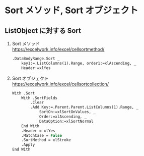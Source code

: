 # Sort メソッド, Sort オブジェクト

## ListObject に対する Sort

1. Sort メソッド  
   https://excelwork.info/excel/cellsortmethod/

   ```vb
   .DataBodyRange.Sort _
       key1:=.ListColumns(1).Range, order1:=xlAscending, _
       Header:=xlYes
   ```

1. Sort オブジェクト  
   https://excelwork.info/excel/cellsortcollection/

   ```vb
   With .Sort
       With .SortFields
           .Clear
           .Add Key:=.Parent.Parent.ListColumns(1).Range, _
               SortOn:=xlSortOnValues, _
               Order:=xlAscending, _
               DataOption:=xlSortNormal
       End With
       .Header = xlYes
       .MatchCase = False
       .SortMethod = xlStroke
       .Apply
   End With
   ```
